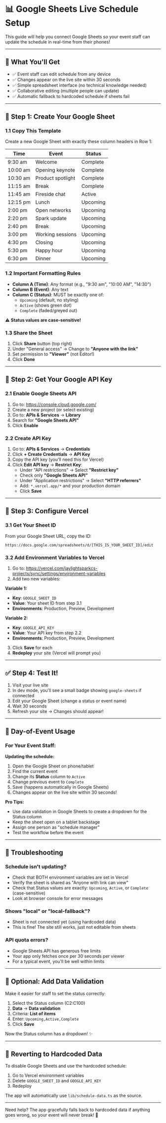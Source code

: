 # 📊 Google Sheets Live Schedule Setup

This guide will help you connect Google Sheets so your event staff can update the schedule in real-time from their phones!

---

## 🎯 What You'll Get

- ✅ Event staff can edit schedule from any device
- ✅ Changes appear on the live site within 30 seconds
- ✅ Simple spreadsheet interface (no technical knowledge needed)
- ✅ Collaborative editing (multiple people can update)
- ✅ Automatic fallback to hardcoded schedule if sheets fail

---

## 📝 Step 1: Create Your Google Sheet

### 1.1 Copy This Template

Create a new Google Sheet with exactly these column headers in Row 1:

| Time     | Event             | Status   |
|----------|-------------------|----------|
| 9:30 am  | Welcome           | Complete |
| 10:00 am | Opening keynote   | Complete |
| 10:30 am | Product spotlight | Complete |
| 11:15 am | Break             | Complete |
| 11:45 am | Fireside chat     | Active   |
| 12:15 pm | Lunch             | Upcoming |
| 2:00 pm  | Open networks     | Upcoming |
| 2:20 pm  | Spark update      | Upcoming |
| 2:40 pm  | Break             | Upcoming |
| 3:00 pm  | Working sessions  | Upcoming |
| 4:30 pm  | Closing           | Upcoming |
| 5:30 pm  | Happy hour        | Upcoming |
| 6:30 pm  | Dinner            | Upcoming |

### 1.2 Important Formatting Rules

- **Column A (Time)**: Any format (e.g., "9:30 am", "10:00 AM", "14:30")
- **Column B (Event)**: Any text
- **Column C (Status)**: MUST be exactly one of:
  - `Upcoming` (default, no styling)
  - `Active` (shows green dot)
  - `Complete` (faded/greyed out)

⚠️ **Status values are case-sensitive!**

### 1.3 Share the Sheet

1. Click **Share** button (top right)
2. Under "General access" → Change to **"Anyone with the link"**
3. Set permission to **"Viewer"** (not Editor!)
4. Click **Done**

---

## 🔑 Step 2: Get Your Google API Key

### 2.1 Enable Google Sheets API

1. Go to: https://console.cloud.google.com/
2. Create a new project (or select existing)
3. Go to: **APIs & Services** → **Library**
4. Search for **"Google Sheets API"**
5. Click **Enable**

### 2.2 Create API Key

1. Go to: **APIs & Services** → **Credentials**
2. Click **+ Create Credentials** → **API Key**
3. Copy the API key (you'll need this for Vercel)
4. Click **Edit API key** → **Restrict Key**:
   - Under "API restrictions" → Select **"Restrict key"**
   - Check only **"Google Sheets API"**
   - Under "Application restrictions" → Select **"HTTP referrers"**
   - Add: `*.vercel.app/*` and your production domain
   - Click **Save**

---

## 🚀 Step 3: Configure Vercel

### 3.1 Get Your Sheet ID

From your Google Sheet URL, copy the ID:
```
https://docs.google.com/spreadsheets/d/[THIS_IS_YOUR_SHEET_ID]/edit
```

### 3.2 Add Environment Variables to Vercel

1. Go to: https://vercel.com/jaylightsparkcs-projects/sync/settings/environment-variables
2. Add two new variables:

**Variable 1:**
- **Key**: `GOOGLE_SHEET_ID`
- **Value**: Your sheet ID from step 3.1
- **Environments**: Production, Preview, Development

**Variable 2:**
- **Key**: `GOOGLE_API_KEY`
- **Value**: Your API key from step 2.2
- **Environments**: Production, Preview, Development

3. Click **Save** for each
4. **Redeploy** your site (Vercel will prompt you)

---

## ✅ Step 4: Test It!

1. Visit your live site
2. In dev mode, you'll see a small badge showing `google-sheets` if connected
3. Edit your Google Sheet (change a status or event name)
4. Wait 30 seconds
5. Refresh your site → Changes should appear!

---

## 📱 Day-of-Event Usage

### For Your Event Staff:

**Updating the schedule:**
1. Open the Google Sheet on phone/tablet
2. Find the current event
3. Change its **Status** column to `Active`
4. Change previous event to `Complete`
5. Save (happens automatically in Google Sheets)
6. Changes appear on the live site within 30 seconds!

**Pro Tips:**
- Use data validation in Google Sheets to create a dropdown for the Status column
- Keep the sheet open on a tablet backstage
- Assign one person as "schedule manager"
- Test the workflow before the event

---

## 🔧 Troubleshooting

### Schedule isn't updating?
- Check that BOTH environment variables are set in Vercel
- Verify the sheet is shared as "Anyone with link can view"
- Check that Status values are exactly: `Upcoming`, `Active`, or `Complete` (case-sensitive)
- Look at browser console for error messages

### Shows "local" or "local-fallback"?
- Sheet is not connected yet (using hardcoded data)
- This is fine! The site still works, just not editable from sheets

### API quota errors?
- Google Sheets API has generous free limits
- Your app only fetches once per 30 seconds per viewer
- For a typical event, you'll be well within limits

---

## 🎨 Optional: Add Data Validation

Make it easier for staff to set the status correctly:

1. Select the Status column (C2:C100)
2. **Data** → **Data validation**
3. Criteria: **List of items**
4. Enter: `Upcoming,Active,Complete`
5. Click **Save**

Now the Status column has a dropdown! ✨

---

## 🔄 Reverting to Hardcoded Data

To disable Google Sheets and use the hardcoded schedule:

1. Go to Vercel environment variables
2. Delete `GOOGLE_SHEET_ID` and `GOOGLE_API_KEY`
3. Redeploy

The app will automatically use `lib/schedule-data.ts` as the source.

---

Need help? The app gracefully falls back to hardcoded data if anything goes wrong, so your event will never break! 🎉
